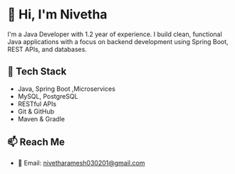 # 👋 Hi, I'm Nivetha

I'm a Java Developer with 1.2 year of experience. I build clean, functional Java applications with a focus on backend development using
Spring Boot, REST APIs, and databases.

## 💼 Tech Stack
- Java, Spring Boot ,Microservices
- MySQL, PostgreSQL
- RESTful APIs
- Git & GitHub
- Maven & Gradle

## 📫 Reach Me
- 📧 Email: nivetharamesh030201@gmail.com
  














